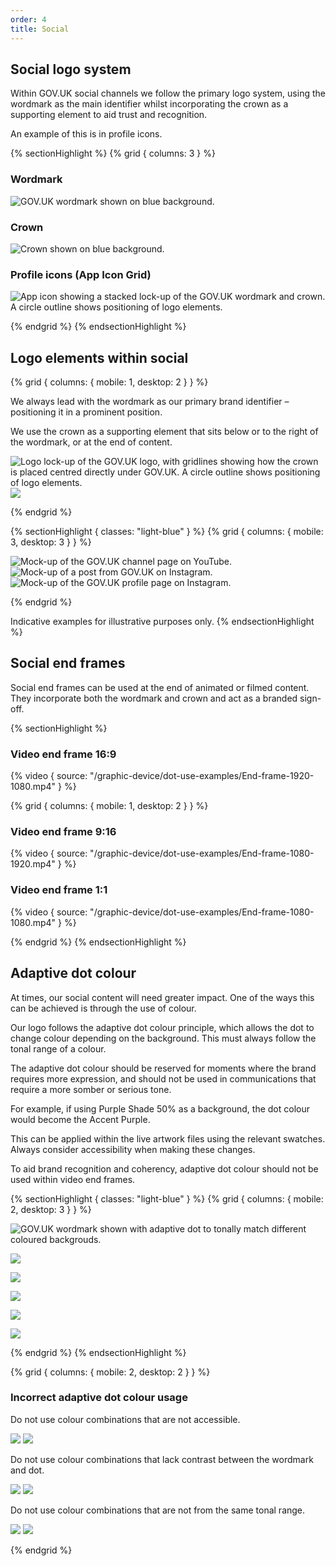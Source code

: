 ```yaml
---
order: 4
title: Social
---
```


## Social logo system

Within GOV.UK social channels we follow the primary logo system, using the wordmark as the main identifier whilst incorporating the crown as a supporting element to aid trust and recognition.

An example of this is in profile icons.

{% sectionHighlight %}
{% grid { columns: 3 } %}

<div class="flex-center flex-end">

### Wordmark

<!-- TODO: duplicated file also in ../app -->

![GOV.UK wordmark shown on blue background.](./wordmark-on-blue.svg)

</div>

<div class="flex-center flex-end">

### Crown

<!-- TODO: duplicated file also in ../app -->

![Crown shown on blue background.](./crown-on-blue.svg)

</div>

<div class="flex-center flex-end">

### Profile icons (App Icon Grid)

![App icon showing a stacked lock-up of the GOV.UK wordmark and crown. A circle outline shows positioning of logo elements.](./profile-icon-on-blue.svg)

</div>
{% endgrid %}
{% endsectionHighlight %}

## Logo elements within social

{% grid { columns: { mobile: 1, desktop: 2 } } %}

<div>

We always lead with the wordmark as our primary brand identifier – positioning it in a prominent position.

We use the crown as a supporting element that sits below or to the right of the wordmark, or at the end of content.

</div>

<div class="flex-center">

![Logo lock-up of the GOV.UK logo, with gridlines showing how the crown is placed centred directly under GOV.UK. A circle outline shows positioning of logo elements.](./profile-icon-lines.svg) ![](./profile-icon.svg)

</div>
{% endgrid %}

{% sectionHighlight { classes: "light-blue" } %}
{% grid { columns: { mobile: 3, desktop: 3 } } %}

![Mock-up of the GOV.UK channel page on YouTube.](./youtube-example.png)
![Mock-up of a post from GOV.UK on Instagram.](./insta-example.png)
![Mock-up of the GOV.UK profile page on Instagram.](./facebook-example.png)

{% endgrid %}

Indicative examples for illustrative purposes only.
{% endsectionHighlight %}

## Social end frames

Social end frames can be used at the end of animated or filmed content. They incorporate both the wordmark and crown and act as a branded sign-off.

{% sectionHighlight %}

<div>

### Video end frame 16:9

<div class="img-border">

{% video { source: "/graphic-device/dot-use-examples/End-frame-1920-1080.mp4" } %}

</div>
</div>

{% grid { columns: { mobile: 1, desktop: 2 } } %}

<div>

### Video end frame 9:16

<div class="img-border">

{% video { source: "/graphic-device/dot-use-examples/End-frame-1080-1920.mp4" } %}

</div>
</div>
<div>

### Video end frame 1:1

<div class="img-border">

{% video { source: "/graphic-device/dot-use-examples/End-frame-1080-1080.mp4" } %}

</div>
{% endgrid %}
{% endsectionHighlight %}

## Adaptive dot colour

At times, our social content will need greater impact. One of the ways this can be achieved is through the use of colour.

Our logo follows the adaptive dot colour principle, which allows the dot to change colour depending on the background. This must always follow the tonal range of a colour.

The adaptive dot colour should be reserved for moments where the brand requires more expression, and should not be used in communications that require a more somber or serious tone.

For example, if using Purple Shade 50% as a background, the dot colour would become the Accent Purple.

This can be applied within the live artwork files using the relevant swatches. Always consider accessibility when making these changes.

To aid brand recognition and coherency, adaptive dot colour should not be used within video end frames.

{% sectionHighlight { classes: "light-blue" } %}
{% grid { columns: { mobile: 2, desktop: 3 } } %}

<div class="img-fit">

![GOV.UK wordmark shown with adaptive dot to tonally match different coloured backgrouds.](./adaptive-primary-blue.svg)

</div>
<div class="img-fit">

![](./adaptive-primary-green.svg)

</div>
<div class="img-fit">

![](./adaptive-shade50-blue.svg)

</div> 
<div class="img-fit">

![](./adaptive-shade50-purple.svg)

</div>
<div class="img-fit">

![](./adaptive-shade50-red.svg)

</div>
<div class="img-fit">

![](./adaptive-shade50-teal.svg)

</div>
{% endgrid %}
{% endsectionHighlight %}

{% grid { columns: { mobile: 2, desktop: 2 } } %}

<div class="app-top-border">

### Incorrect adaptive dot colour usage

Do not use colour combinations that are not accessible.

</div>

<div class="img-fit">

![](./incorrect-not-accessible-1.svg) ![](./incorrect-not-accessible-2.svg)

</div>

<div class="app-top-border">

Do not use colour combinations that lack contrast between the wordmark and dot.

</div>

<div class="img-fit">

![](./incorrect-low-contrast-1.svg) ![](./incorrect-low-contrast-2.svg)

</div>

<div class="app-top-border">

Do not use colour combinations that are not from the same tonal range.

</div>
<div class="img-fit">

![](./incorrect-tonal-1.svg) ![](./incorrect-tonal-2.svg)

</div>
{% endgrid %}
